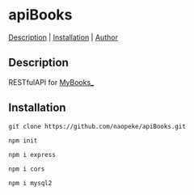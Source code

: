 # apiBooks
[Description](description) | [Installation](installation) | [Author](https://github.com/naopeke)

## Description
RESTfulAPI for [MyBooks_](https://github.com/naopeke/MyBooks_)

## Installation
```
git clone https://github.com/naopeke/apiBooks.git
```
```
npm init
```
```
npm i express
```
```
npm i cors
```
```
npm i mysql2
```
